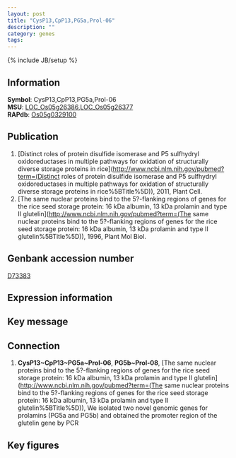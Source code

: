 ```yaml
---
layout: post
title: "CysP13,CpP13,PG5a,Prol-06"
description: ""
category: genes
tags: 
---
```

{% include JB/setup %}

## Information
__Symbol__: CysP13,CpP13,PG5a,Prol-06  
__MSU__: [LOC_Os05g26386](http://rice.plantbiology.msu.edu/cgi-bin/ORF_infopage.cgi?orf=LOC_Os05g26386),[LOC_Os05g26377](http://rice.plantbiology.msu.edu/cgi-bin/ORF_infopage.cgi?orf=LOC_Os05g26377)  
__RAPdb__: [Os05g0329100](http://rapdb.dna.affrc.go.jp/viewer/gbrowse_details/irgsp1?name=Os05g0329100)  

## Publication
1. [Distinct roles of protein disulfide isomerase and P5 sulfhydryl oxidoreductases in multiple pathways for oxidation of structurally diverse storage proteins in rice](http://www.ncbi.nlm.nih.gov/pubmed?term=(Distinct roles of protein disulfide isomerase and P5 sulfhydryl oxidoreductases in multiple pathways for oxidation of structurally diverse storage proteins in rice%5BTitle%5D)), 2011, Plant Cell.
2. [The same nuclear proteins bind to the 5?-flanking regions of genes for the rice seed storage protein: 16 kDa albumin, 13 kDa prolamin and type II glutelin](http://www.ncbi.nlm.nih.gov/pubmed?term=(The same nuclear proteins bind to the 5?-flanking regions of genes for the rice seed storage protein: 16 kDa albumin, 13 kDa prolamin and type II glutelin%5BTitle%5D)), 1996, Plant Mol Biol.

## Genbank accession number
[D73383](http://www.ncbi.nlm.nih.gov/nuccore/D73383)

## Expression information

## Key message

## Connection
1. __CysP13~CpP13~PG5a~Prol-06__, __PG5b~Prol-08__, [The same nuclear proteins bind to the 5?-flanking regions of genes for the rice seed storage protein: 16 kDa albumin, 13 kDa prolamin and type II glutelin](http://www.ncbi.nlm.nih.gov/pubmed?term=(The same nuclear proteins bind to the 5?-flanking regions of genes for the rice seed storage protein: 16 kDa albumin, 13 kDa prolamin and type II glutelin%5BTitle%5D)),  We isolated two novel genomic genes for prolamins (PG5a and PG5b) and obtained the promoter region of the glutelin gene by PCR

## Key figures


